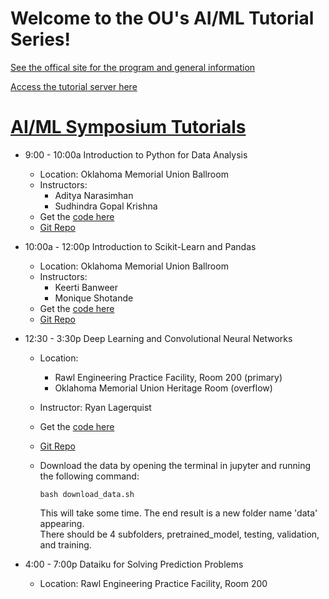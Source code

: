 # Welcome to the OU's AI/ML Tutorial Series!

[See the offical site for the program and general information](http://www.ou.edu/coe/ai-ml)

[Access the tutorial server here](ai-ml.cs.ou.edu)


# [AI/ML Symposium Tutorials]( )
* 9:00 - 10:00a Introduction to Python for Data Analysis
  + Location: Oklahoma Memorial Union Ballroom
  + Instructors: 
      - Aditya Narasimhan
      - Sudhindra Gopal Krishna
  + Get the [code here](http://bit.ly/aimlpython)
  + [Git Repo](https://github.com/sudhigopal/AI-ML-Symposium.git)
  
* 10:00a - 12:00p Introduction to Scikit-Learn and Pandas
  + Location: Oklahoma Memorial Union Ballroom
  + Instructors: 
      - Keerti Banweer
      - Monique Shotande
  + Get the [code here]( )
  + [Git Repo]( )
  
* 12:30 - 3:30p Deep Learning and Convolutional Neural Networks
  + Location:
      - Rawl Engineering Practice Facility, Room 200 (primary)
      - Oklahoma Memorial Union Heritage Room (overflow)
  + Instructor: Ryan Lagerquist
  + Get the [code here](http://35.202.19.212/hub/user-redirect/git-pull?repo=https%3A%2F%2Fgithub.com%2Fthunderhoser%2Faiml_symposium&urlpath=lab%2Ftree%2Faiml_symposium%2Faiml_symposium%2Faiml_symposium.ipynb&branch=2019_branch)
  + [Git Repo](https://github.com/thunderhoser/aiml_symposium/blob/master/aiml_symposium/aiml_symposium.ipynb)
  
  + Download the data by opening the terminal in jupyter and running the following command:
    ```
    bash download_data.sh
    ```
    This will take some time. The end result is a new folder name 'data' appearing.  
    There should be 4 subfolders, pretrained_model, testing, validation, and training.

* 4:00 - 7:00p Dataiku for Solving Prediction Problems
  + Location: Rawl Engineering Practice Facility, Room 200
